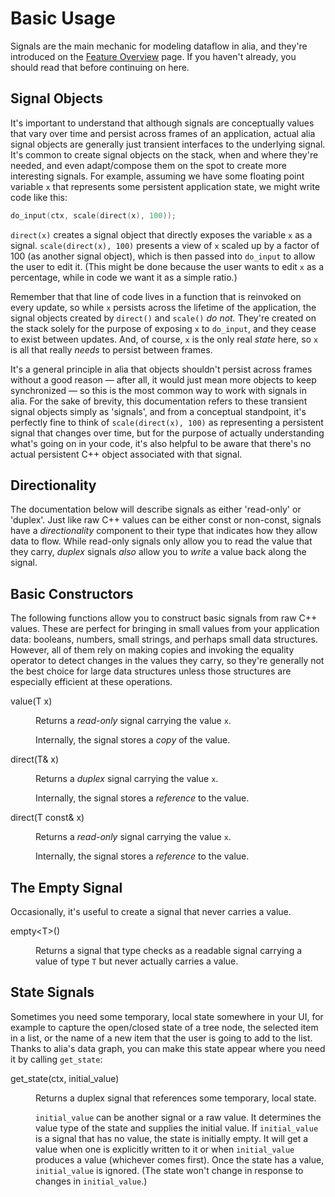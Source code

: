 Basic Usage
===========

Signals are the main mechanic for modeling dataflow in alia, and they're
introduced on the [Feature Overview](feature-overview.md) page. If you haven't
already, you should read that before continuing on here.

Signal Objects
--------------

It's important to understand that although signals are conceptually values that
vary over time and persist across frames of an application, actual alia signal
objects are generally just transient interfaces to the underlying signal. It's
common to create signal objects on the stack, when and where they're needed, and
even adapt/compose them on the spot to create more interesting signals. For
example, assuming we have some floating point variable `x` that represents some
persistent application state, we might write code like this:

```cpp
do_input(ctx, scale(direct(x), 100));
```

`direct(x)` creates a signal object that directly exposes the variable `x` as a
signal. `scale(direct(x), 100)` presents a view of `x` scaled up by a factor of
100 (as another signal object), which is then passed into `do_input` to allow
the user to edit it. (This might be done because the user wants to edit `x` as a
percentage, while in code we want it as a simple ratio.)

Remember that that line of code lives in a function that is reinvoked on every
update, so while `x` persists across the lifetime of the application, the signal
objects created by `direct()` and `scale()` *do not.* They're created on the
stack solely for the purpose of exposing `x` to `do_input`, and they cease to
exist between updates. And, of course, `x` is the only real *state* here, so `x`
is all that really *needs* to persist between frames.

It's a general principle in alia that objects shouldn't persist across frames
without a good reason &mdash; after all, it would just mean more objects to keep
synchronized &mdash; so this is the most common way to work with signals in
alia. For the sake of brevity, this documentation refers to these transient
signal objects simply as 'signals', and from a conceptual standpoint, it's
perfectly fine to think of `scale(direct(x), 100)` as representing a persistent
signal that changes over time, but for the purpose of actually understanding
what's going on in your code, it's also helpful to be aware that there's no
actual persistent C++ object associated with that signal.

Directionality
--------------

The documentation below will describe signals as either 'read-only' or 'duplex'.
Just like raw C++ values can be either const or non-const, signals have a
*directionality* component to their type that indicates how they allow data to
flow. While read-only signals only allow you to read the value that they carry,
*duplex* signals *also* allow you to *write* a value back along the signal.

Basic Constructors
------------------

The following functions allow you to construct basic signals from raw C++
values. These are perfect for bringing in small values from your application
data: booleans, numbers, small strings, and perhaps small data structures.
However, all of them rely on making copies and invoking the equality operator to
detect changes in the values they carry, so they're generally not the best
choice for large data structures unless those structures are especially
efficient at these operations.

<dl>

<dt>value(T x)</dt><dd>

Returns a *read-only* signal carrying the value `x`.

Internally, the signal stores a *copy* of the value.
<dd>

<dt>direct(T& x)</dt><dd>

Returns a *duplex* signal carrying the value `x`.

Internally, the signal stores a *reference* to the value.
</dd>

<dt>direct(T const& x)</dt><dd>

Returns a *read-only* signal carrying the value `x`.

Internally, the signal stores a *reference* to the value.
</dd>

</dl>

The Empty Signal
----------------

Occasionally, it's useful to create a signal that never carries a value.

<dl>

<dt>empty&lt;T&gt;()</dt><dd>

Returns a signal that type checks as a readable signal carrying a value of type
`T` but never actually carries a value.

</dd>

</dl>

State Signals
-------------

Sometimes you need some temporary, local state somewhere in your UI, for example
to capture the open/closed state of a tree node, the selected item in a list, or
the name of a new item that the user is going to add to the list. Thanks to
alia's data graph, you can make this state appear where you need it by calling
`get_state`:

<dl>

<dt>get_state(ctx, initial_value)</dt><dd>

Returns a duplex signal that references some temporary, local state.

`initial_value` can be another signal or a raw value. It determines the value
type of the state and supplies the initial value. If `initial_value` is a signal
that has no value, the state is initially empty. It will get a value when one is
explicitly written to it or when `initial_value` produces a value (whichever
comes first). Once the state has a value, `initial_value` is ignored. (The state
won't change in response to changes in `initial_value`.)

</dd>

</dl>
